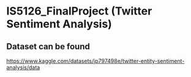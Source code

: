 # IS5126_FinalProject (Twitter Sentiment Analysis)


## Dataset can be found
https://www.kaggle.com/datasets/jp797498e/twitter-entity-sentiment-analysis/data
